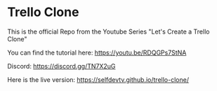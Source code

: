 # Trello Clone

This is the official Repo from the Youtube Series "Let's Create a Trello Clone"

You can find the tutorial here: https://youtu.be/RDQGPs7StNA

Discord: https://discord.gg/TN7X2uG

Here is the live version: https://selfdevtv.github.io/trello-clone/
